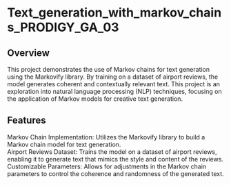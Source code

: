 # Text_generation_with_markov_chains_PRODIGY_GA_03
## Overview
This project demonstrates the use of Markov chains for text generation using the Markovify library. By training on a dataset of airport reviews, the model generates coherent and contextually relevant text. This project is an exploration into natural language processing (NLP) techniques, focusing on the application of Markov models for creative text generation.
## Features
Markov Chain Implementation: Utilizes the Markovify library to build a Markov chain model for text generation.
<br>
Airport Reviews Dataset: Trains the model on a dataset of airport reviews, enabling it to generate text that mimics the style and content of the reviews.
<br>
Customizable Parameters: Allows for adjustments in the Markov chain parameters to control the coherence and randomness of the generated text.
